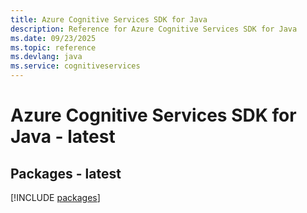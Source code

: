 ```yaml
---
title: Azure Cognitive Services SDK for Java
description: Reference for Azure Cognitive Services SDK for Java
ms.date: 09/23/2025
ms.topic: reference
ms.devlang: java
ms.service: cognitiveservices
---
```

# Azure Cognitive Services SDK for Java - latest
## Packages - latest
[!INCLUDE [packages](cognitive-services-index.md)]